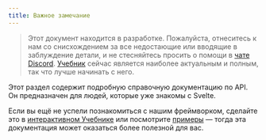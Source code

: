 ```yaml
---
title: Важное замечание
---
```


> Этот документ находится в разработке. Пожалуйста, отнеситесь к нам со cнисхождением за все недостающие или вводящие в заблуждение детали, и не стесняйтесь просить о помощи в [чате Discord](https://discord.gg/yy75DKs). [Учебник](tutorial) сейчас является наиболее актуальным и полным, так что лучше начинать с него.

Этот раздел содержит подробную справочную документацию по API. Он предназначен для людей, которые уже знакомы с Svelte.

Если вы ещё не успели познакомиться с нашим фреймворком, сделайте это в [интерактивном Учебнике](tutorial) или посмотрите [примеры](examples) — тогда эта документация может оказаться более полезной для вас.
